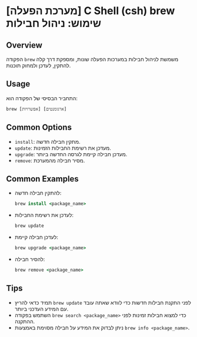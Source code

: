 # [מערכת הפעלה] C Shell (csh) brew שימוש: ניהול חבילות

## Overview
הפקודה `brew` משמשת לניהול חבילות במערכות הפעלה שונות, ומספקת דרך קלה להתקין, לעדכן ולמחוק תוכנות.

## Usage
התחביר הבסיסי של הפקודה הוא:
```
brew [אפשרויות] [ארגומנטים]
```

## Common Options
- `install`: מתקין חבילה חדשה.
- `update`: מעדכן את רשימת החבילות הזמינות.
- `upgrade`: מעדכן חבילה קיימת לגרסה החדשה ביותר.
- `remove`: מסיר חבילה מהמערכת.

## Common Examples
- להתקין חבילה חדשה:
  ```csh
  brew install <package_name>
  ```

- לעדכן את רשימת החבילות:
  ```csh
  brew update
  ```

- לעדכן חבילה קיימת:
  ```csh
  brew upgrade <package_name>
  ```

- להסיר חבילה:
  ```csh
  brew remove <package_name>
  ```

## Tips
- תמיד כדאי להריץ `brew update` לפני התקנת חבילות חדשות כדי לוודא שאתה עובד עם המידע העדכני ביותר.
- השתמש בפקודה `brew search <package_name>` כדי למצוא חבילות זמינות לפני ההתקנה.
- ניתן לבדוק את המידע על חבילה מסוימת באמצעות `brew info <package_name>`.